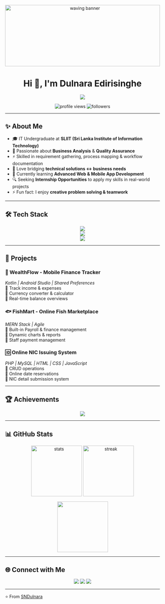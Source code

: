 <p align="center">
  <img 
    src="https://capsule-render.vercel.app/api?type=waving&height=200&text=Welcome!&fontAlign=50&fontAlignY=40&color=gradient" 
    width="100%" 
    height="200px" 
    alt="waving banner"
  />
</p>

<h1 align="center">Hi 👋, I'm Dulnara Edirisinghe</h1>
<p align="center">
  <img src="https://readme-typing-svg.herokuapp.com?font=Fira+Code&size=22&pause=1000&center=true&vCenter=true&width=500&lines=IT+Undergraduate+%7C+SLIIT;Passionate+about+Business+Analysis;Exploring+QA+%26+Software+Development;Always+learning+new+things!" />
</p>
<p align="center">
  <img src="https://komarev.com/ghpvc/?username=SNDulnara&label=Profile%20Views&color=ff69b4&style=flat" alt="profile views"/>
  <img src="https://img.shields.io/github/followers/SNDulnara?label=Followers&style=social" alt="followers"/>
</p>

---

## ✨ About Me  

- 🎓 IT Undergraduate at **SLIIT (Sri Lanka Institute of Information Technology)**  
- 📌 Passionate about **Business Analysis** & **Quality Assurance**  
- ⚡ Skilled in requirement gathering, process mapping & workflow documentation
- 🚀 Love bridging **technical solutions ↔️ business needs** 
- 🌱 Currently learning **Advanced Web & Mobile App Development**  
- 🔍 Seeking **Internship Opportunities** to apply my skills in real-world projects
- ⚡ Fun fact: I enjoy **creative problem solving & teamwork** 

---

## 🛠️ Tech Stack  

<p align="center">
  <!-- Languages -->
  <img src="https://skillicons.dev/icons?i=java,python,cpp,c,kotlin,php,js,react,nodejs,html,css" /><br>
  <!-- Databases & Tools -->
  <img src="https://skillicons.dev/icons?i=mysql,mongodb,git,github,vscode,eclipse,androidstudio,r" /><br>
  <!-- Project Tools -->
  <img src="https://skillicons.dev/icons?i=figma,visualstudio,anaconda" />
</p>

---

## 📌 Projects  

### 📱 WealthFlow - Mobile Finance Tracker  
*Kotlin | Android Studio | Shared Preferences*  
🔹 Track income & expenses  
🔹 Currency converter & calculator  
🔹 Real-time balance overviews  

### 🐟 FishMart - Online Fish Marketplace  
*MERN Stack | Agile*  
🔹 Built-in Payroll & finance management  
🔹 Dynamic charts & reports  
🔹 Staff payment management 

### 🆔 Online NIC Issuing System  
*PHP | MySQL | HTML | CSS | JavaScript*  
🔹 CRUD operations  
🔹 Online date reservations  
🔹 NIC detail submission system 

---

## 🏆 Achievements  

<p align="center">
  <img src="https://github-trophies.vercel.app/?username=SNDulnara&no-frame=false&no-bg=true&margin-w=4" />
</p>


---

## 📊 GitHub Stats  

<p align="center">
  <img src="https://github-readme-stats.vercel.app/api?username=SNDulnara&show_icons=true&theme=tokyonight" alt="stats" height="165"/>
  <img src="https://github-readme-streak-stats.herokuapp.com/?user=SNDulnara&theme=tokyonight" alt="streak" height="165"/>
</p>

<p align="center">
  <img src="https://github-readme-stats.vercel.app/api/top-langs/?username=SNDulnara&layout=compact&theme=tokyonight" height="165"/>
</p>

---

## 🌐 Connect with Me  

<p align="center">
  <a href="mailto:siharaedirisinghe@gmail.com"><img src="https://img.shields.io/badge/Email-D14836?style=for-the-badge&logo=gmail&logoColor=white" /></a>
  <a href="https://linkedin.com/in/sihara-edirisinghe-15s13a2003"><img src="https://img.shields.io/badge/LinkedIn-0077B5?style=for-the-badge&logo=linkedin&logoColor=white" /></a>
  <a href="https://github.com/SNDulnara"><img src="https://img.shields.io/badge/GitHub-100000?style=for-the-badge&logo=github&logoColor=white" /></a>
</p>

---

⭐️ From [SNDulnara](https://github.com/SNDulnara)
